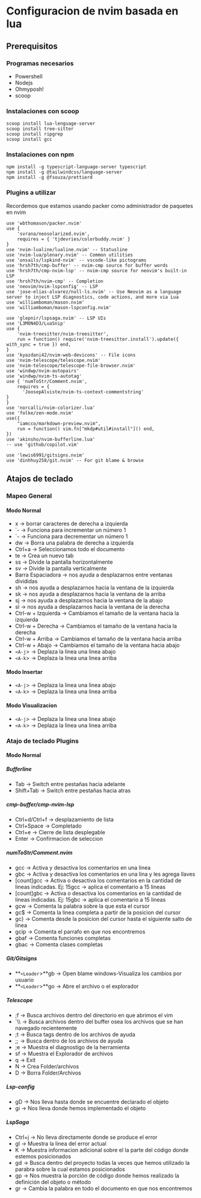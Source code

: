 # Configuracion de nvim basada en lua

## Prerequisitos

### Programas necesarios

- Powershell
- Nodejs
- Ohmyposh!
- scoop

### Instalaciones con scoop

```
scoop install lua-lenguage-server
scoop install tree-sitter
scoop install ripgrep
scoop install gcc
```

### Instalaciones con npm

```
npm install -g typescript-language-server typescript
npm install -g @tailwindcss/language-server
npm install -g @fsouza/prettierd
```

### Plugins a utilizar

Recordemos que estamos usando packer como administrador de paquetes en nvim

```
use 'wbthomason/packer.nvim'
use {
    'svrana/neosolarized.nvim',
    requires = { 'tjdevries/colorbuddy.nvim' }
}
use 'nvim-lualine/lualine.nvim' -- Statusline
use 'nvim-lua/plenary.nvim' -- Common utilities
use 'onsails/lspkind-nvim' -- vscode-like pictograms
use 'hrsh7th/cmp-buffer' -- nvim-cmp source for buffer words
use 'hrsh7th/cmp-nvim-lsp' -- nvim-cmp source for neovim's built-in LSP
use 'hrsh7th/nvim-cmp' -- Completion
use 'neovim/nvim-lspconfig' -- LSP
use 'jose-elias-alvarez/null-ls.nvim' -- Use Neovim as a language server to inject LSP diagnostics, code actions, and more via Lua
use 'williamboman/mason.nvim'
use 'williamboman/mason-lspconfig.nvim'

use 'glepnir/lspsaga.nvim' -- LSP UIs
use 'L3MON4D3/LuaSnip'
use {
    'nvim-treesitter/nvim-treesitter',
    run = function() require('nvim-treesitter.install').update({ with_sync = true }) end,
}
use 'kyazdani42/nvim-web-devicons' -- File icons
use 'nvim-telescope/telescope.nvim'
use 'nvim-telescope/telescope-file-browser.nvim'
use 'windwp/nvim-autopairs'
use 'windwp/nvim-ts-autotag'
use { 'numToStr/Comment.nvim',
    requires = {
      'JoosepAlviste/nvim-ts-context-commentstring'
}
}
use 'norcalli/nvim-colorizer.lua'
use 'folke/zen-mode.nvim'
use({
    "iamcco/markdown-preview.nvim",
    run = function() vim.fn["mkdp#util#install"]() end,
})
use 'akinsho/nvim-bufferline.lua'
-- use 'github/copilot.vim'

use 'lewis6991/gitsigns.nvim'
use 'dinhhuy258/git.nvim' -- For git blame & browse
```

## Atajos de teclado

### Mapeo General

#### Modo Normal

- x -> borrar caracteres de derecha a izquierda
- `- -> Funciona para incrementar un número 1
- `- -> Funciona para decrementar un número 1
- dw -> Borra una palabra de derecha a izquierda
- Ctrl+a -> Seleccionamos todo el documento
- te -> Crea un nuevo tab
- ss -> Divide la pantalla horizontalmente
- sv -> Divide la pantalla verticalmente
- Barra Espaciadora -> nos ayuda a desplazarnos entre ventanas divididas
- sh -> nos ayuda a desplazarnos hacia la ventana de la izquierda
- sk -> nos ayuda a desplazarnos hacia la ventana de la arriba
- sj -> nos ayuda a desplazarnos hacia la ventana de la abajo
- sl -> nos ayuda a desplazarnos hacia la ventana de la derecha
- Ctrl-w + Izquierda -> Cambiamos el tamaño de la ventana hacia la izquierda
- Ctrl-w + Derecha -> Cambiamos el tamaño de la ventana hacia la derecha
- Ctrl-w + Arriba -> Cambiamos el tamaño de la ventana hacia arriba
- Ctrl-w + Abajo -> Cambiamos el tamaño de la ventana hacia abajo
- `<A-j`> -> Deplaza la linea una linea abajo
- `<A-k`> -> Deplaza la linea una linea arriba

#### Modo Insertar

- `<A-j`> -> Deplaza la linea una linea abajo
- `<A-k`> -> Deplaza la linea una linea arriba

#### Modo Visualizacion

- `<A-j`> -> Deplaza la linea una linea abajo
- `<A-k`> -> Deplaza la linea una linea arriba

### Atajo de teclado Plugins

#### Modo Normal

##### Bufferline

- Tab -> Switch entre pestañas hacia adelante
- Shift+Tab -> Switch entre pestañas hacia atras

##### cmp-buffer/cmp-nvim-lsp

- Ctrl+d/Ctrl+f -> desplazamiento de lista
- Ctrl+Space -> Completado
- Ctrl+e -> Cierre de lista desplegable
- Enter -> Confirmacion de seleccion

##### numToStr/Comment.nvim

- gcc -> Activa y desactiva los comentarios en una linea
- gbc -> Activa y desactiva los comentarios en una lina y les agrega llaves
- [count]gcc -> Activa o desactiva los comentarios en la cantidad de lineas indicadas. Ej: 15gcc -> aplica el comentario a 15 lineas
- [count]gbc -> Activa o desactiva los comentarios en la cantidad de lineas indicadas. Ej: 15gbc -> aplica el comentario a 15 lineas
- gcw -> Comenta la palabra sobre la que esta el cursor
- gc$ -> Comenta la linea completa a partir de la posicion del cursor
- gc} -> Comenta desde la posicion del cursor hasta el siguiente salto de linea
- gcip -> Comenta el parrafo en que nos encontremos
- gbaf -> Comenta funciones completas
- gbac -> Comenta clases completas

##### Git/Gitsigns

- **`<Leader`>**gb -> Open blame windows-Visualiza los cambios por usuario
- **`<Leader`>**go -> Abre el archivo o el explorador

##### Telescope

- ;f -> Busca archivos dentro del directorio en que abrimos el vim
- `\\\\ -> Busca archivos dentro del buffer osea los archivos que se han navegado recientemente
- ;t -> Busca tags dentro de los archivos de ayuda
- ;; -> Busca dentro de los archivos de ayuda
- ;e -> Muestra el diagnostigo de la herramienta
- sf -> Muestra el Explorador de archivos
- q -> Exit
- N -> Crea Folder/archivos
- D -> Borra Folder/Archivos

##### Lsp-config

- gD -> Nos lleva hasta donde se encuentre declarado el objeto
- gi -> Nos lleva donde hemos implementado el objeto

##### LspSaga

- Ctrl+j -> No lleva directamente donde se produce el error
- gl -> Muestra la linea del error actual
- K -> Muestra informacion adicional sobre el la parte del código donde estemos posicionados
- gd -> Busca dentro del proyecto todas la veces que hemos utilizado la parabra sobre la cual estamos posicionados
- gp -> Nos muestra la porción de código donde hemos realizado la definición del objeto o método
- gr -> Cambia la palabra en todo el documento en que nos encontremos
